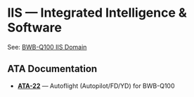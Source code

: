 # IIS — Integrated Intelligence & Software

See: [BWB-Q100 IIS Domain](../PRODUCTS/AMPEL360/AMPEL360_AIR_TRANSPORT/BWB-Q100/domains/IIS/)

## ATA Documentation
- **[ATA-22](./ata/ATA-22/)** — Autoflight (Autopilot/FD/YD) for BWB-Q100
